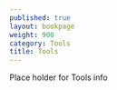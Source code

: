 ```yaml
---
published: true
layout: bookpage
weight: 900
category: Tools
title: Tools
---
```


Place holder for Tools info
